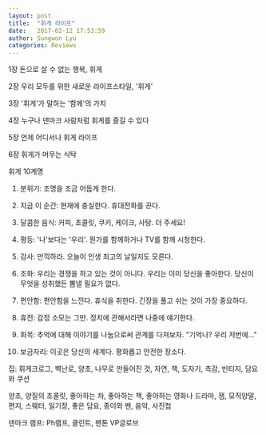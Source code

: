 ```yaml
---
layout: post
title:  "휘게 라이프"
date:   2017-02-12 17:53:59
author: Sungwon Lyu
categories: Reviews
---
```

1장 돈으로 살 수 없는 행복, 휘게

2장 우리 모두를 위한 새로운 라이프스타일, '휘게'

3장 '휘게'가 말하는 '함께'의 가치

4장 누구나 덴마크 사람처럼 휘게를 즐길 수 있다

5장 언제 어디서나 휘게 라이프

6장 휘게가 머무는 식탁

휘게 10계명

1. 분위기: 조명을 조금 어둡게 한다.

2. 지금 이 순간: 현재에 충실한다. 휴대전화를 끈다.

3. 달콤한 음식: 커피, 초콜릿, 쿠키, 케이크, 사탕. 더 주세요!

4. 평등: '나'보다는 '우리'. 뭔가를 함께하거나 TV를 함께 시청한다.

5. 감사: 만끽하라. 오늘이 인생 최고의 날일지도 모른다.

6. 조화: 우리는 경쟁을 하고 있는 것이 아니다. 우리는 이미 당신을 좋아한다. 당신이 무엇을 성취했든 뽐낼 필요가 없다. 

7. 편안함: 편안함을 느낀다. 휴식을 취한다. 긴장을 풀고 쉬는 것이 가장 중요하다.

8. 휴전: 감정 소모는 그만. 정치에 관해서라면 나중에 얘기한다.

9. 화목: 추억에 대해 이야기를 나눔으로써 관계를 다져보자. "기억나? 우리 저번에..."

10. 보금자리: 이곳은 당신의 세계다. 평화롭고 안전한 장소다. 

집: 휘게크로그, 벽난로, 양초, 나무로 만들어진 것, 자연, 책, 도자기, 촉감, 빈티지, 담요와 쿠션

양초, 양질의 초콜릿, 좋아하는 차, 좋아하는 책, 좋아하는 영화나 드라마, 잼, 모직양말, 편지, 스웨터, 일기장, 좋은 담요, 종이와 펜, 음악, 사진첩

덴마크 램프: Ph램프, 클린트, 팬톤 VP글로브

